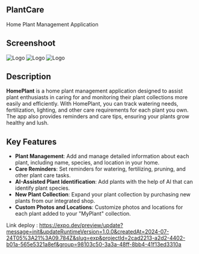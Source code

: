 ## PlantCare
 Home Plant Management Application

## Screenshoot
![Logo](https://res.cloudinary.com/dszhu92hc/image/upload/v1721878101/Untitled1-2-01_futxi6.png)
![Logo](https://res.cloudinary.com/dszhu92hc/image/upload/v1721877582/plantcare-03_rn1rin.png)
![Logo](https://res.cloudinary.com/dszhu92hc/image/upload/v1721877587/plantcare-02_ymyqdy.png)

## Description

**HomePlant** is a home plant management application designed to assist plant enthusiasts in caring for and monitoring their plant collections more easily and efficiently. With HomePlant, you can track watering needs, fertilization, lighting, and other care requirements for each plant you own. The app also provides reminders and care tips, ensuring your plants grow healthy and lush.

## Key Features

- **Plant Management**: Add and manage detailed information about each plant, including name, species, and location in your home.
- **Care Reminders**: Set reminders for watering, fertilizing, pruning, and other plant care tasks.
- **AI-Assisted Plant Identification**: Add plants with the help of AI that can identify plant species.
- **New Plant Collection**: Expand your plant collection by purchasing new plants from our integrated shop.
- **Custom Photos and Locations**: Customize photos and locations for each plant added to your "MyPlant" collection.


Link deploy : https://expo.dev/preview/update?message=init&updateRuntimeVersion=1.0.0&createdAt=2024-07-24T05%3A21%3A09.784Z&slug=exp&projectId=2cad2213-a2d2-4402-b01a-565e5321a8ef&group=98103c50-3a3a-48ff-8bb4-41f13ed3310a



